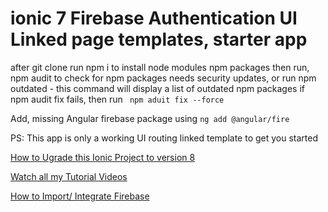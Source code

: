 
# ionic 7 Firebase Authentication UI Linked page templates, starter app
after git clone run npm i to install node modules npm packages
then run, npm audit to check for npm packages needs security updates,
or run npm outdated - this command will display a list of outdated npm packages
if npm audit fix fails, then run
`
npm aduit fix --force`

Add, missing Angular firebase package  using
`ng add @angular/fire`

 PS: This app is only a working UI routing linked template to get you started

 [How to Ugrade this Ionic Project to version 8](https://youtu.be/vAxrXo8MwqQ?si=iCLSk5TcKGzME_Qn) 

 [Watch all my  Tutorial Videos ](https://www.youtube.com/@Full_Stack_Dev_Bharat) 

 [How to Import/ Integrate Firebase](https://github.com/angular/angularfire)

